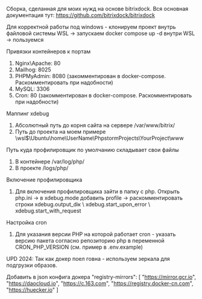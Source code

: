 Сборка, сделанная для моих нужд на основе bitrixdock. Вся основная документация тут:
https://github.com/bitrixdock/bitrixdock

Для корректной работы под windows - клонируем проект внутрь файловой системы WSL -> запускаем docker compose up -d внутри WSL -> пользуемся

Привязки контейнеров к портам
1) Nginx\Apache: 80
2) Mailhog: 8025
3) PHPMyAdmin: 8080 (закомментирован в docker-compose. Раскомментировать при надобности)
4) MySQL: 3306
5) Cron: 80 (закомментирован в docker-compose. Раскомментировать при надобности)

Маппинг xdebug
1) Абсолютный путь до корня сайта на сервере /var/www/bitrix/
2) Путь до проекта на моем примере \\wsl$\Ubuntu\home\UserName\PhpstormProjects\YourProject\www

Путь куда профилировщик по умолчанию складывает свои файлы
1) В контейнере /var/log/php/
2) В проекте /logs/php/

Включение профилировщика
1) Для включения профилировщика зайти в папку с php. Открыть php.ini -> в xdebug.mode добавить profile -> раскомментировать строки xdebug.output_diк \ xdebug.start_upon_error \ xdebug.start_with_request

Настройка cron
1) Для указания версии PHP на которой работает cron - указать версию пакета согласно репозиторию php в переменной CRON_PHP_VERSION (см. пример в .env.example)


UPD 2024: Так как докер поел говна - используем зеркала для подгрузки образов.

Добавить в json конфига докера
"registry-mirrors": [
    "https://mirror.gcr.io",
    "https://daocloud.io",
    "https://c.163.com",
    "https://registry.docker-cn.com",
    "https://huecker.io"
  ]
